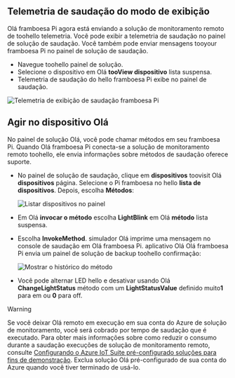 ## <a name="view-hello-telemetry"></a>Telemetria de saudação do modo de exibição

Olá framboesa Pi agora está enviando a solução de monitoramento remoto de toohello telemetria. Você pode exibir a telemetria de saudação no painel de solução de saudação. Você também pode enviar mensagens tooyour framboesa Pi no painel de solução de saudação.

- Navegue toohello painel de solução.
- Selecione o dispositivo em Olá **tooView dispositivo** lista suspensa.
- Telemetria de saudação do hello framboesa Pi exibe no painel de saudação.

![Telemetria de exibição de saudação framboesa Pi][img-telemetry-display]

## <a name="act-on-hello-device"></a>Agir no dispositivo Olá

No painel de solução Olá, você pode chamar métodos em seu framboesa Pi. Quando Olá framboesa Pi conecta-se a solução de monitoramento remoto toohello, ele envia informações sobre métodos de saudação oferece suporte.

- No painel de solução de saudação, clique em **dispositivos** toovisit Olá **dispositivos** página. Selecione o Pi framboesa no hello **lista de dispositivos**. Depois, escolha **Métodos**:

    ![Listar dispositivos no painel][img-list-devices]

- Em Olá **invocar o método** escolha **LightBlink** em Olá **método** lista suspensa.

- Escolha **InvokeMethod**. simulador Olá imprime uma mensagem no console de saudação em Olá framboesa Pi. aplicativo Olá Olá framboesa Pi envia um painel de solução de backup toohello confirmação:

    ![Mostrar o histórico do método][img-method-history]

- Você pode alternar LED hello e desativar usando Olá **ChangeLightStatus** método com um **LightStatusValue** definido muito**1** para em ou **0** para off.

> [!WARNING]
> Se você deixar Olá remoto em execução em sua conta do Azure de solução de monitoramento, você será cobrado por tempo de saudação que é executado. Para obter mais informações sobre como reduzir o consumo durante a saudação execuções de solução de monitoramento remoto, consulte [Configurando o Azure IoT Suite pré-configurado soluções para fins de demonstração][lnk-demo-config]. Exclua solução Olá pré-configurado de sua conta do Azure quando você tiver terminado de usá-lo.


[img-telemetry-display]: media/iot-suite-raspberry-pi-kit-view-telemetry-simulator/telemetry.png
[img-list-devices]: media/iot-suite-raspberry-pi-kit-view-telemetry-simulator/listdevices.png
[img-method-history]: media/iot-suite-raspberry-pi-kit-view-telemetry-simulator/methodhistory.png

[lnk-demo-config]: https://github.com/Azure/azure-iot-remote-monitoring/blob/master/Docs/configure-preconfigured-demo.md